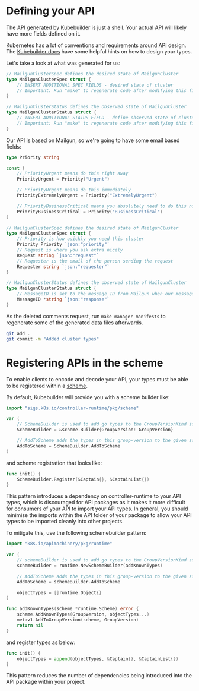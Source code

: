 # Defining your API

The API generated by Kubebuilder is just a shell. Your actual API will likely have more fields defined on it.

Kubernetes has a lot of conventions and requirements around API design.
The [Kubebuilder docs][apidesign] have some helpful hints on how to design your types.

[apidesign]: https://book.kubebuilder.io/cronjob-tutorial/api-design.html#designing-an-api

Let's take a look at what was generated for us:

```go
// MailgunClusterSpec defines the desired state of MailgunCluster
type MailgunClusterSpec struct {
	// INSERT ADDITIONAL SPEC FIELDS - desired state of cluster
	// Important: Run "make" to regenerate code after modifying this file
}

// MailgunClusterStatus defines the observed state of MailgunCluster
type MailgunClusterStatus struct {
	// INSERT ADDITIONAL STATUS FIELD - define observed state of cluster
	// Important: Run "make" to regenerate code after modifying this file
}
```

Our API is based on Mailgun, so we're going to have some email based fields:

```go
type Priority string

const (
	// PriorityUrgent means do this right away
	PriorityUrgent = Priority("Urgent")

	// PriorityUrgent means do this immediately
	PriorityExtremelyUrgent = Priority("ExtremelyUrgent")

	// PriorityBusinessCritical means you absolutely need to do this now
	PriorityBusinessCritical = Priority("BusinessCritical")
)

// MailgunClusterSpec defines the desired state of MailgunCluster
type MailgunClusterSpec struct {
	// Priority is how quickly you need this cluster
	Priority Priority `json:"priority"`
	// Request is where you ask extra nicely
	Request string `json:"request"`
	// Requester is the email of the person sending the request
	Requester string `json:"requester"`
}

// MailgunClusterStatus defines the observed state of MailgunCluster
type MailgunClusterStatus struct {
	// MessageID is set to the message ID from Mailgun when our message has been sent
	MessageID *string `json:"response"`
}
```

As the deleted comments request, run `make manager manifests` to regenerate some of the generated data files afterwards.

```bash
git add .
git commit -m "Added cluster types"
```

# Registering APIs in the scheme

To enable clients to encode and decode your API, your types must be able to be registered within a [scheme].

[scheme]: https://pkg.go.dev/k8s.io/apimachinery/pkg/runtime#Scheme

By default, Kubebuilder will provide you with a scheme builder like:

```go
import "sigs.k8s.io/controller-runtime/pkg/scheme"

var (
	// SchemeBuilder is used to add go types to the GroupVersionKind scheme
	SchemeBuilder = &scheme.Builder{GroupVersion: GroupVersion}

	// AddToScheme adds the types in this group-version to the given scheme.
	AddToScheme = SchemeBuilder.AddToScheme
)
```

and scheme registration that looks like:

```go
func init() {
	SchemeBuilder.Register(&Captain{}, &CaptainList{})
}
```

This pattern introduces a dependency on controller-runtime to your API types, which is discouraged for
API packages as it makes it more difficult for consumers of your API to import your API types.
In general, you should minimise the imports within the API folder of your package to allow your API types
to be imported cleanly into other projects.

To mitigate this, use the following schemebuilder pattern:

```go
import "k8s.io/apimachinery/pkg/runtime"

var (
	// schemeBuilder is used to add go types to the GroupVersionKind scheme.
	schemeBuilder = runtime.NewSchemeBuilder(addKnownTypes)

	// AddToScheme adds the types in this group-version to the given scheme.
	AddToScheme = schemeBuilder.AddToScheme

	objectTypes = []runtime.Object{}
)

func addKnownTypes(scheme *runtime.Scheme) error {
	scheme.AddKnownTypes(GroupVersion, objectTypes...)
	metav1.AddToGroupVersion(scheme, GroupVersion)
	return nil
}
```

and register types as below:

```go
func init() {
	objectTypes = append(objectTypes, &Captain{}, &CaptainList{})
}
```

This pattern reduces the number of dependencies being introduced into the API package within your project.
